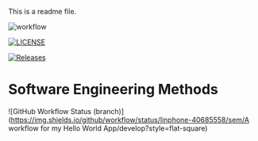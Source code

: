 This is a readme file.

![workflow](https://github.com/linphone-40685558/sem/actions/workflows/main.yml/badge.svg)

[![LICENSE](https://img.shields.io/github/license/linphone-40685558/sem.svg?style=flat-square)](https://github.com/linphone-40685558/sem/blob/master/LICENSE)

[![Releases](https://img.shields.io/github/release/linphone-40685558/sem/all.svg?style=flat-square)](https://github.com/linphone-40685558/sem/releases)

# Software Engineering Methods
![GitHub Workflow Status (branch)](https://img.shields.io/github/workflow/status/linphone-40685558/sem/A workflow for my Hello World App/develop?style=flat-square)